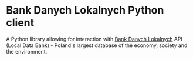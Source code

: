 # Bank Danych Lokalnych Python client

A Python library allowing for interaction with [Bank Danych Lokalnych](https://bdl.stat.gov.pl/bdl/start) API (Local Data Bank) - Poland's largest database of the economy, society and the environment.
